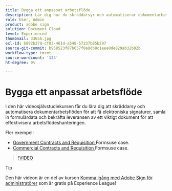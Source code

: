 ```yaml
---
title: Bygga ett anpassat arbetsflöde
description: Lär dig hur du skräddarsyr och automatiserar dokumentarbetsflöden för att snabbt få elektroniska signaturer och samla in formulärdata
role: User, Admin
product: adobe sign
solution: Document Cloud
level: Experienced
thumbnail: 33656.jpg
exl-id: b892b278-cf83-461d-a548-57237b85b297
source-git-commit: b958523f87b657f0a9db8c1eea0de829ab32b02b
workflow-type: tm+mt
source-wordcount: '124'
ht-degree: 0%

---
```


# Bygga ett anpassat arbetsflöde

I den här videosjälvstudiekursen får du lära dig att skräddarsy och automatisera dokumentarbetsflöden för att få elektroniska signaturer, samla in formulärdata och bekräfta leveransen av ett viktigt dokument för att effektivisera arbetsflödeshanteringen.

Fler exempel:

* [Government Contracts and Requisition ](https://experienceleague.adobe.com/docs/document-cloud-learn/sign-learning-hub/expand/recipes/gov/usecasegovcontracts.html?lang=en) Formsuse case.
* [Commercial Contracts and Requisition ](https://experienceleague.adobe.com/docs/document-cloud-learn/sign-learning-hub/expand/recipes/com/usecasecomcontracts.html?lang=en) Formsuse case.

>[!VIDEO](https://video.tv.adobe.com/v/33656?hidetitle=true)

>[!TIP]
>
>Den här videon är en del av kursen [Komma igång med Adobe Sign för administratörer](https://experienceleague.adobe.com/?recommended=Sign-A-1-2020.2) som är gratis på Experience League!
